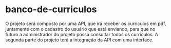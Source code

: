 # banco-de-curriculos
O projeto será composto por uma API, que irá receber os curriculos em pdf, juntamente com o cadastro do usuário que está enviando, para que no futuro a administrador do projeto possa consultar todos os curriculos. A segunda parte do projeto terá a integração da API com uma interface.
